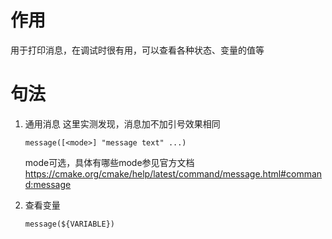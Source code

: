 # 作用
用于打印消息，在调试时很有用，可以查看各种状态、变量的值等

# 句法
1. 通用消息
    这里实测发现，消息加不加引号效果相同
    ```
    message([<mode>] "message text" ...)
    ```
    mode可选，具体有哪些mode参见官方文档 https://cmake.org/cmake/help/latest/command/message.html#command:message
    
1. 查看变量
    ```
    message(${VARIABLE})
    ```